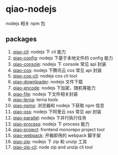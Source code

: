 # qiao-nodejs

nodejs 相关 npm 包

## packages

1.  [qiao-cli](./packages/qiao-cli/README.md): nodejs 下 cli 能力
2.  [qiao-config](packages/qiao-config/README.md): nodejs 下基于本地文件的 config 能力
3.  [qiao-console](./packages/qiao-console/README.md): nodejs 下 console 常见 api 封装
4.  [qiao-cos](./packages/qiao-cos/README.md): nodejs 下腾讯云 cos 常见 api 封装
5.  [qiao-cos-cli](./packages/qiao-cos-cli/README.md): nodejs cos cli tool
6.  [qiao-downloader](./packages/qiao-downloader/README.md): nodejs 文件下载
7.  [qiao-encode](packages/qiao-encode/README.md): nodejs 下加密，随机等能力
8.  [qiao-file](packages/qiao-file/README.md): nodejs 下文件相关封装
9.  [qiao-lerna](./packages/qiao-lerna/README.md): lerna tools
10. [qiao-npms](./packages/qiao-npms/README.md): 浏览器和 nodejs 下获取 npm 信息
11. [qiao-oss](./packages/qiao-oss/README.md): nodejs 下阿里云 oss 常见 api 封装
12. [qiao-parallel](./packages/qiao-parallel/README.md): nodejs 下并行执行任务
13. [qiao-process](./packages/qiao-process/README.md): nodejs 下 process 能力
14. [qiao-project](./packages/qiao-project/README.md): frontend monorepo project tool
15. [qiao-webpack](./packages/qiao-webpack/README.md): 开箱即用的 webpack 脚手架
16. [qiao-zip](packages/qiao-zip/README.md): nodejs 下 zip 和 unzip 工具
17. [qiao-zip-cli](packages/qiao-zip-cli/README.md): node zip and unzip cli tool
